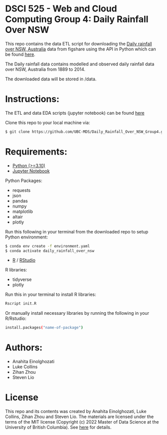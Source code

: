 # DSCI 525 - Web and Cloud Computing Group 4: Daily Rainfall Over NSW

This repo contains the data ETL script for downloading the [Daily rainfall over NSW, Australia](https://figshare.com/articles/dataset/Daily_rainfall_over_NSW_Australia/14096681) 
data from figshare using the API in Python which can be found [here](https://docs.figshare.com/).

The Daily rainfall data contains modelled and observed daily rainfall data over NSW, Australia from 1889 to 2014.

The downloaded data will be stored in /data.

# Instructions:
The ETL and data EDA scripts (jupyter notebook) can be found [here](https://github.com/UBC-MDS/Daily_Rainfall_Over_NSW_Group4/tree/main/notebooks)

Clone this repo to your local machine via:

```sh
$ git clone https://github.com/UBC-MDS/Daily_Rainfall_Over_NSW_Group4.git
```

# Requirements:
- [Python (>=3.10)](https://www.python.org/)
- [Jupyter Notebook](https://jupyter.org/install)

Python Packages:
  - requests
  - json
  - pandas
  - numpy
  - matplotlib
  - altair
  - plotly

Run this following in your terminal from the downloaded repo to setup Python environment:
```sh
$ conda env create -f environment.yaml
$ conda activate daily_rainfall_over_nsw
```

- [R](https://cran.r-project.org/mirrors.html) / [RStudio](https://www.rstudio.com/products/rstudio/download/)

R libraries:
  - tidyverse
  - plotly

Run this in your terminal to install R libraries:
```sh
Rscript init.R
```
Or manually install necessary libraries by running the following in your R/Rstudio:
```sh
install.packages("name-of-package")
```

# Authors:
- Anahita Einolghozati
- Luke Collins
- Zihan Zhou
- Steven Lio

# License
This repo and its contents was created by Anahita Einolghozati, Luke Collins, Zihan Zhou and Steven Lio. 
The materials are licensed under the terms of the MIT license (Copyright (c) 2022 Master of Data Science at the University of British Columbia). 
See [here](https://github.com/UBC-MDS/Daily_Rainfall_Over_NSW_Group4/blob/main/LICENSE) for details.
